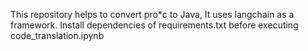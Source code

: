 This repository helps to convert pro*c to Java,
It uses langchain as a framework. 
Install dependencies of requirements.txt before executing code_translation.ipynb
